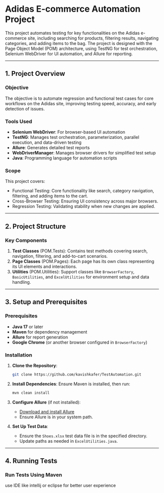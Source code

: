# Adidas E-commerce Automation Project

This project automates testing for key functionalities on the Adidas e-commerce site, including searching for products, filtering results, navigating categories, and adding items to the bag. The project is designed with the Page Object Model (POM) architecture, using TestNG for test orchestration, Selenium WebDriver for UI automation, and Allure for reporting.

---

## 1. Project Overview

### Objective
The objective is to automate regression and functional test cases for core workflows on the Adidas site, improving testing speed, accuracy, and early detection of issues.

### Tools Used
- **Selenium WebDriver**: For browser-based UI automation
- **TestNG**: Manages test orchestration, parameterization, parallel execution, and data-driven testing
- **Allure**: Generates detailed test reports
- **WebDriverManager**: Manages browser drivers for simplified test setup
- **Java**: Programming language for automation scripts

### Scope
This project covers:
- Functional Testing: Core functionality like search, category navigation, filtering, and adding items to the cart.
- Cross-Browser Testing: Ensuring UI consistency across major browsers.
- Regression Testing: Validating stability when new changes are applied.

---

## 2. Project Structure


### Key Components
1. **Test Classes** (POM.Tests): Contains test methods covering search, navigation, filtering, and add-to-cart scenarios.
2. **Page Classes** (POM.Pages): Each page has its own class representing its UI elements and interactions.
3. **Utilities** (POM.Utilities): Support classes like `BrowserFactory`, `BasicUtilities`, and `ExcelUtilities` for environment setup and data handling.

---

## 3. Setup and Prerequisites

### Prerequisites
- **Java 17** or later
- **Maven** for dependency management
- **Allure** for report generation
- **Google Chrome** (or another browser configured in `BrowserFactory`)

### Installation

1. **Clone the Repository**:
    ```bash
    git clone https://github.com/kavishkafer/TestAutomation.git
    ```

2. **Install Dependencies**:
    Ensure Maven is installed, then run:
    ```bash
    mvn clean install
    ```

3. **Configure Allure** (if not installed):
    - [Download and install Allure](https://docs.qameta.io/allure/#_installing_a_commandline)
    - Ensure Allure is in your system path.

4. **Set Up Test Data**:
    - Ensure the `Shoes.xlsx` test data file is in the specified directory.
    - Update paths as needed in `ExcelUtilities.java`.

---

## 4. Running Tests

### Run Tests Using Maven
use IDE like intellij or eclipse for better user experience


